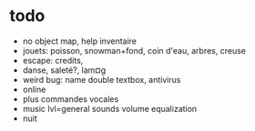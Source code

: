# todo
- no object map, help inventaire
- jouets: poisson, snowman+fond, coin d'eau, arbres, creuse
- escape: credits, 
- danse, saleté?, lam¤g
- weird bug: name double textbox, antivirus
- online
- plus commandes vocales
- music lvl=general sounds volume equalization
- nuit